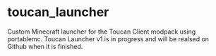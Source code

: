 # toucan_launcher
Custom Minecraft launcher for the Toucan Client modpack using portablemc.
Toucan Launcher v1 is in progress and will be realsed on Github when it is finished.
